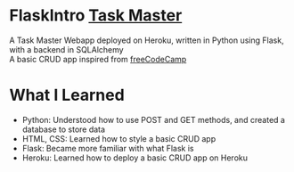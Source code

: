 # FlaskIntro [Task Master](https://flaskcrudyapptutorial.herokuapp.com/)
A Task Master Webapp deployed on Heroku, written in Python using Flask, with a backend in SQLAlchemy      
A basic CRUD app inspired from [freeCodeCamp](https://www.youtube.com/watch?v=Z1RJmh_OqeA&t=128s)       

# What I Learned  
* Python: Understood how to use POST and GET methods, and created a database to store data
* HTML, CSS: Learned how to style a basic CRUD app
* Flask: Became more familiar with what Flask is
* Heroku: Learned how to deploy a basic CRUD app on Heroku

